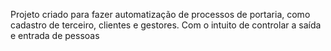 
Projeto criado para fazer automatização de processos de portaria, como cadastro de terceiro, clientes e gestores. Com o intuito de controlar a saída  e entrada de pessoas

